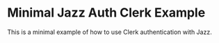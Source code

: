 # Minimal Jazz Auth Clerk Example

This is a minimal example of how to use Clerk authentication with Jazz.